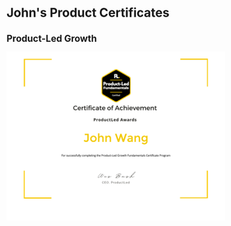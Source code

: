 # John's Product Certificates

## Product-Led Growth

![](cert_product_plg_productled_product-led-growth-fundamentals_2022-10-08.png)